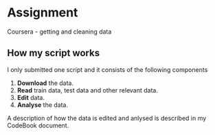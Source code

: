 # Assignment
Coursera - getting and cleaning data

## How my script works
I only submitted one script and it consists of the following components
1. **Download** the data.
2. **Read** train data, test data and other relevant data.
3. **Edit** data.
5. **Analyse** the data.

A description of how the data is edited and anlysed is described in my CodeBook document.
